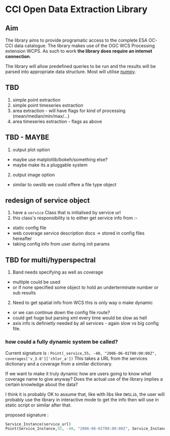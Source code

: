 # CCI Open Data Extraction Library

## Aim

The library aims to provide programatic access to the complete ESA OC-CCI data catalogue. The library makes use of the OGC WCS Processing extension WCPS. As such to work **the library does require an internet connection**.

The library will allow predefined queries to be run and the results will be parsed into appropriate data structure. Most will utilise [numpy](http://www.numpy.org/). 

## TBD

1. simple point extraction
2. simple point timeseries extraction 
3. area extraction - will have flags for kind of processing (mean/median/min/max/...)
4. area timeseries extraction - flags as above

## TBD - MAYBE

1. output plot option 
  * maybe use matplotlib/bokeh/something else? 
  * maybe make its a pluggable system 
2. output image option
  * similar to owslib we could offere a file type object


## redesign of service object

1. have a `service` Class that is initialised by service url
2. this class's responsibility is to either get service info from :-
  * static config file
  * web coverage service description docs -> stored in config files hereafter
  * taking config info from user during init params

## TBD for multi/hyperspectral

1. Band needs specifying as well as coverage
  * multiple could be used
  * or if none specified some object to hold an underterminate number or sub results
2. Need to get spatial info from WCS this is only way o make dynamic
  * or we can continue down the config file route?
  * could get huge but parsing xml every time would be slow as hell
  * axis info is definietly needed by all services - again slow vs big config file.


### how could a fully dynamic system be called?

Current signature is  :
`Point(_service,55, -40, "2006-06-01T00:00:00Z", coverages['v_3.0']['chlor_a'])`
This takes a URL from the services dictionary and a coverage from a similar dictionary.

If we want to make it truly dynamic how are users going to know what coverage name to give anyway? Does the actual use of the library implies a certain knowledge about the data?

I think it is probably OK to assume that, like with libs like `OWSLib`, the user will probably use the library in interactive mode to get the info then will use in static script or similar after that.

proposed signature :
```python
Service_Instance(service_url)
Point(Service_Instance,55, -40, "2006-06-01T00:00:00Z", Service_Instance.coverages['OCCCI_V3_monthly_chlor_a'] )
```